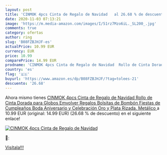 ```yaml
---
layout: post
title: 'CINMOK 4pcs Cinta de Regalo de Navidad   al 26.68 % de descuento'
date: 2020-11-03 07:13:21
image: 'https://m.media-amazon.com/images/I/51rz7Mzo6iL._SL200_.jpg'
comments: true
category: ofertas
author: ring
slug: 'B08FZBJHJF-es'
actualPrice: 10.99 EUR
currency: EUR
price: 10.99
comparePrice: 14.99 EUR
prodname: 'CINMOK 4pcs Cinta de Regalo de Navidad  Rollo de Cinta Dorada para Globos  Emvolver Regalos  Bolsitas de Bombón  Fiestas de Cumpleaños  Boda  Aniversario y Celebración  Oro y Plata  Rizada.  Metálico '
country: 'es'
flag: '🇪🇸'
buyurl: 'https://www.amazon.es/dp/B08FZBJHJF/?tag=tolees-21'
descuento: '26.68'
---
```


Ahora mismo tienes [CINMOK 4pcs Cinta de Regalo de Navidad  Rollo de Cinta Dorada para Globos  Emvolver Regalos  Bolsitas de Bombón  Fiestas de Cumpleaños  Boda  Aniversario y Celebración  Oro y Plata  Rizada.  Metálico ](https://www.amazon.es/dp/B08FZBJHJF/?tag=tolees-21) a 10.99 EUR (original: 14.99 EUR) (26.68 %  de descuento) en el siguiente enlace!

[![CINMOK 4pcs Cinta de Regalo de Navidad  ](https://m.media-amazon.com/images/I/51rz7Mzo6iL._SL200_.jpg)](https://www.amazon.es/dp/B08FZBJHJF/?tag=tolees-21)

🔎:


[Visítala!!!](https://www.amazon.es/dp/B08FZBJHJF/?tag=tolees-21)
